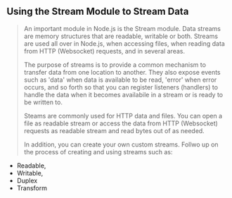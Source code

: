 ## Using the Stream Module to Stream Data
> An important module in Node.js is the Stream module. Data streams are 
> memory structures that are readable, writable or both. Streams are 
> used all over in Node.js, when accessing files, when reading data from
> HTTP (Websocket) requests, and in several areas.
>
> The purpose of streams is to provide a common mechanism to transfer data
> from one location to another. They also expose events such as 'data' when
> data is available to be read, 'error' when error occurs, and so forth so
> that you can register listeners (handlers) to handle the data when it 
> becomes availabile in a stream or is ready to be written to.
>
> Steams are commonly used for HTTP data and files. You can open a file as
> readable stream or access the data from HTTP (Websocket) requests as 
> readable stream and read bytes out of as needed.
>
> In addition, you can create your own custom streams. Follwo up on the 
> process of creating and using streams such as:
  - Readable, 
  - Writable, 
  - Duplex
  - Transform

